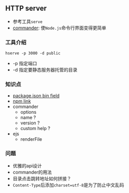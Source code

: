 ## HTTP server

* 参考工具`serve`
* [commander](https://github.com/tj/commander.js/): 使`Node.js`命令行界面变得更简单

### 工具介绍

```shell
hserve -p 3000 -d public
```

* -p 指定端口
* -d 指定要静态服务器托管的目录

### 知识点

* [package.json bin field](https://docs.npmjs.com/cli/v7/configuring-npm/package-json#bin)
* [npm link](https://docs.npmjs.com/cli/v6/commands/npm-link)
* commander
  * options
  * name ?
  * version ?
  * custom help ?
* ejs
  * renderFile

### 问题

* 优雅的api设计
* commander的用法
* 目录点击跳转地址如何拼接？
* `Content-Type`后添加`charset=utf-8`是为了防止中文乱码